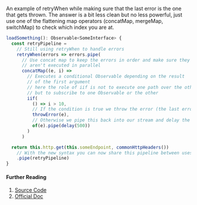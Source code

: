 An example of retryWhen while making sure that the last error is the one that gets thrown. The answer is a bit less clean but no less powerful, just use one of the flattening map operators (concatMap, mergeMap, switchMap) to check which index you are at.

```js
loadSomething(): Observable<SomeInterface> {
  const retryPipeline =
    // Still using retryWhen to handle errors
    retryWhen(errors => errors.pipe(
      // Use concat map to keep the errors in order and make sure they
      // aren't executed in parallel
      concatMap((e, i) =>
        // Executes a conditional Observable depending on the result
        // of the first argument
        // here the role of iif is not to execute one path over the other,
        // but to subscribe to one Observable or the other
        iif(
          () => i > 10,
          // If the condition is true we throw the error (the last error)
          throwError(e),
          // Otherwise we pipe this back into our stream and delay the retry
          of(e).pipe(delay(500))
        )
      )

  return this.http.get(this.someEndpoint, commonHttpHeaders())
    // With the new syntax you can now share this pipeline between uses
    .pipe(retryPipeline)
}
```

#### Further Reading

1. [Source Code](https://github.com/ReactiveX/rxjs/blob/master/src/internal/operators/retryWhen.ts)
2. [Official Doc](https://rxjs.dev/api/operators/retryWhen)

